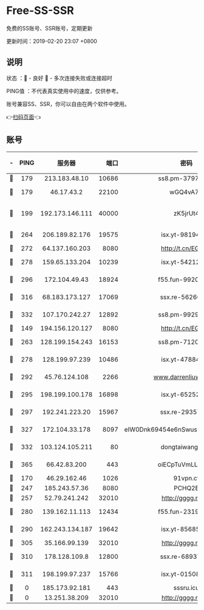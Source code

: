 # Free-SS-SSR

免费的SS账号、SSR账号，定期更新

更新时间：2019-02-20 23:07 +0800

## 说明

状态     ：🙂 - 良好 🙁 - 多次连接失败或连接超时

PING值   ：不代表真实使用中的速度，仅供参考。

账号兼容SS、SSR，你可以自由在两个软件中使用。

👉[扫码页面](https://liesauer.github.io/free-ss-ssr.github.io/)👈

## 账号

|-|PING|服务器|端口|密码|加密方式|区域|
|:----:|:----:|:-----:|-----:|:----:|:----:|:----:|
|🙂|179|213.183.48.10|10686|ss8.pm-37975412|rc4-md5|RU|
|🙂|179|46.17.43.2|22100|wGQ4vA7D|aes-256-gcm|RU|
|🙂|199|192.173.146.111|40000|zK5jrUt4|chacha20-ietf-poly1305|US|
|🙂|264|206.189.82.176|19575|isx.yt-98194618|aes-256-cfb|SG|
|🙂|272|64.137.160.203|8080|http://t.cn/EGJIyrl|rc4-md5|CA|
|🙂|278|159.65.133.204|10239|isx.yt-54212354|aes-256-cfb|SG|
|🙂|296|172.104.49.43|18924|f55.fun-99200457|aes-256-cfb|SG|
|🙂|316|68.183.173.127|17069|ssx.re-56266440|aes-256-cfb|US|
|🙂|332|107.170.242.27|12892|ss8.pm-99298452|aes-256-cfb|US|
|🙂|149|194.156.120.127|8080|http://t.cn/EGJIyrl|rc4-md5|RU|
|🙂|263|128.199.154.243|16153|ss8.pm-71203520|aes-256-cfb|SG|
|🙂|278|128.199.97.239|10486|isx.yt-47884262|aes-256-cfb|SG|
|🙂|292|45.76.124.108|2266|www.darrenliuwei.com|aes-256-cfb|AU|
|🙂|295|198.199.100.178|16898|isx.yt-65252361|aes-256-cfb|US|
|🙂|297|192.241.223.20|15967|ssx.re-29357040|aes-256-cfb|US|
|🙂|327|172.104.33.178|8097|eIW0Dnk69454e6nSwuspv9DmS201tQ0D|aes-256-cfb|SG|
|🙂|332|103.124.105.211|80|dongtaiwang.com|aes-256-cfb|US|
|🙂|365|66.42.83.200|443|oiECpTuVmLLxk4Ts|aes-256-cfb|US|
|🙁|170|46.29.162.46|1026|91vpn.cf|rc4-md5|RU|
|🙁|247|185.243.57.36|8080|PCHQ2E|rc4-md5|US|
|🙁|257|52.79.241.242|32010|http://gggg.rocks|chacha20|KR|
|🙁|280|139.162.11.113|12434|f55.fun-23190804|aes-256-cfb|SG|
|🙁|290|162.243.134.187|19642|isx.yt-85685509|aes-256-cfb|US|
|🙁|305|35.166.99.139|32010|http://gggg.rocks|chacha20|US|
|🙁|310|178.128.109.8|12800|ssx.re-68937951|aes-256-cfb|SG|
|🙁|311|198.199.97.237|15766|isx.yt-01508812|aes-256-cfb|US|
|🙁|0|185.173.92.181|443|sssru.icu|rc4-md5|RU|
|🙁|0|13.251.38.209|32010|http://gggg.rocks|chacha20|SG|
